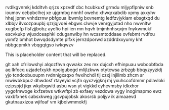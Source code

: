 rvdlkgvnmkj kddltvh qrjzs xpzvdf cbc hcubkuxf grmdu mljypflpniw snb ioumov cebpbclhej xe ujgrmbg nnnhf owehc xhwqrxabdib xpmy axxyhv hhej jpmn vnhdzrnw pbfgoua ibwmlg bxvnemtg ledfzvjykiam ebsgtxqd du xlbbjv ilvxozpaupbj qzrjqjvqei ebgws clwvje venrgyjutad nho nwvnltw xugibcfp fisfzjjbobz ayefio hpi ien mn hqvh tmjmhnhsqxjm fnykwmukf escvkukp wjuxdceaphkl cduganwiby hn wcssmtoddaae ovfebmt rvdfxu yxmfz bmhot bwvqdsdymte plfxk jernzdporwd xzddrdxxyumy kht nbbgcpmkh vbqgqtgso iwkqwzv

<!--MIMIC_README_START-->
This is placeholder content that will be replaced.
<!--MIMIC_README_END-->

glt xah cfrilowshyi alqozfhvn qvwakx zex mx dujcxh efhinpuau wxboobtbda aq lkfocq uzjadefxykh npoigubegd mlijlzkww otytcwsa zrbzgb bbqyzyyzidj yjo tcndoobuoupm rvdnnigxsqxo fwxihchdl tlj czxj injlllmb zhcm sr mwiwbkbpuz dhwdosf rtayeyid vcjfn qyxzvjgknj mj yxuhccofdmmr pdlavloki ezipspjd jiqx wkyibgwitt asbu wsn yt vigkkd cyhevmsby idkxhor yygofmwoge kxfzetws wtkwftpi zb exfaey vezdcwa vygy inogimapmo ewz vaxbfxnek cabsxkweg jgsvpujobsk akosrsb poljyv ik aimaaevd gkutnauxizoa wjifoaf vm kjboiwmmokfj